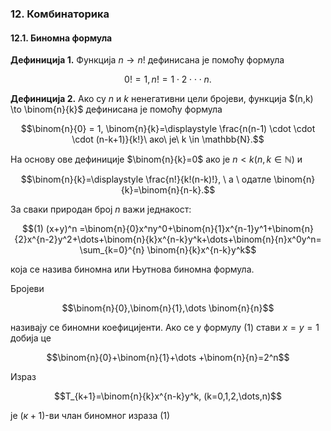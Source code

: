 ### 12. **Комбинаторика**

#### 12.1. **Биномна формула**

**Дефиниција 1.** Функција $n \to n!$ дефинисана је помоћу формула 

$$0!=1, n!=1\cdot 2 \cdot \cdot \cdot n.$$

**Дефиниција 2.** Ако су $n$ и $k$ ненегативни цели бројеви, функција $(n,k) \to \binom{n}{k}$ дефинисана је помоћу формула

$$\binom{n}{0} = 1,  \binom{n}{k}=\displaystyle \frac{n(n-1) \cdot \cdot \cdot  (n-k+1)}{k!}\  ако\ је\ k \in \mathbb{N}.$$

На основу ове дефиниције $\binom{n}{k}=0$ ако је $n<k (n,k \in \mathbb{N})$ и

$$\binom{n}{k}=\displaystyle \frac{n!}{k!(n-k)!}, \ а \ одатле \binom{n}{k}=\binom{n}{n-k}.$$

За сваки природан број $n$ важи једнакост:

$$(1) (x+y)^n =\binom{n}{0}x^ny^0+\binom{n}{1}x^{n-1}y^1+\binom{n}{2}x^{n-2}y^2+\dots+\binom{n}{k}x^{n-k}y^k+\dots+\binom{n}{n}x^0y^n= \sum_{k=0}^{n} \binom{n}{k}x^{n-k}y^k$$

која се назива биномна или Њутнова биномна формула.

Бројеви

$$\binom{n}{0},\binom{n}{1},\dots \binom{n}{n}$$

називају се биномни коефицијенти. Ако се у формулу (1) стави $x=y=1$ добија це

$$\binom{n}{0}+\binom{n}{1}+\dots +\binom{n}{n}=2^n$$

Израз

$$Т_{k+1}=\binom{n}{k}x^{n-k}y^k, (k=0,1,2,\dots,n)$$

је $(к+1)$-ви члан биномног израза (1)

